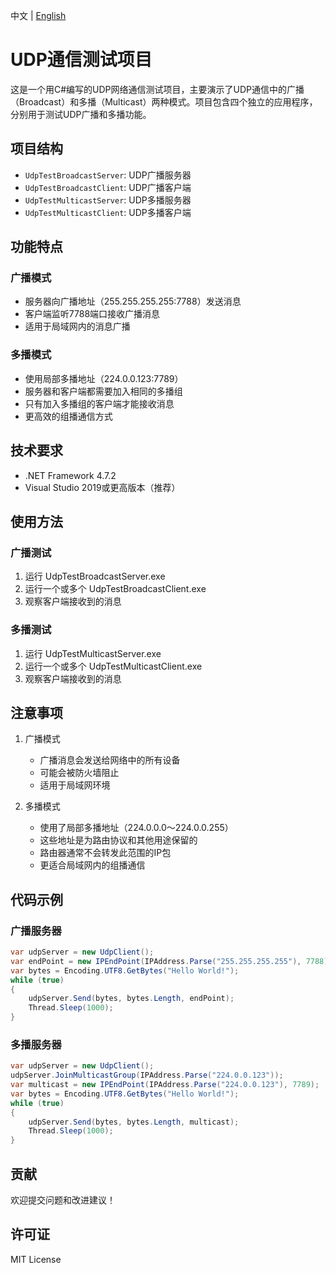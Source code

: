 中文 | [English](README-en.md)

# UDP通信测试项目

这是一个用C#编写的UDP网络通信测试项目，主要演示了UDP通信中的广播（Broadcast）和多播（Multicast）两种模式。项目包含四个独立的应用程序，分别用于测试UDP广播和多播功能。

## 项目结构

- `UdpTestBroadcastServer`: UDP广播服务器
- `UdpTestBroadcastClient`: UDP广播客户端
- `UdpTestMulticastServer`: UDP多播服务器
- `UdpTestMulticastClient`: UDP多播客户端

## 功能特点

### 广播模式
- 服务器向广播地址（255.255.255.255:7788）发送消息
- 客户端监听7788端口接收广播消息
- 适用于局域网内的消息广播

### 多播模式
- 使用局部多播地址（224.0.0.123:7789）
- 服务器和客户端都需要加入相同的多播组
- 只有加入多播组的客户端才能接收消息
- 更高效的组播通信方式

## 技术要求

- .NET Framework 4.7.2
- Visual Studio 2019或更高版本（推荐）

## 使用方法

### 广播测试
1. 运行 UdpTestBroadcastServer.exe
2. 运行一个或多个 UdpTestBroadcastClient.exe
3. 观察客户端接收到的消息

### 多播测试
1. 运行 UdpTestMulticastServer.exe
2. 运行一个或多个 UdpTestMulticastClient.exe
3. 观察客户端接收到的消息

## 注意事项

1. 广播模式
   - 广播消息会发送给网络中的所有设备
   - 可能会被防火墙阻止
   - 适用于局域网环境

2. 多播模式
   - 使用了局部多播地址（224.0.0.0～224.0.0.255）
   - 这些地址是为路由协议和其他用途保留的
   - 路由器通常不会转发此范围的IP包
   - 更适合局域网内的组播通信

## 代码示例

### 广播服务器
```csharp
var udpServer = new UdpClient();
var endPoint = new IPEndPoint(IPAddress.Parse("255.255.255.255"), 7788);
var bytes = Encoding.UTF8.GetBytes("Hello World!");
while (true)
{
    udpServer.Send(bytes, bytes.Length, endPoint);
    Thread.Sleep(1000);
}
```

### 多播服务器
```csharp
var udpServer = new UdpClient();
udpServer.JoinMulticastGroup(IPAddress.Parse("224.0.0.123"));
var multicast = new IPEndPoint(IPAddress.Parse("224.0.0.123"), 7789);
var bytes = Encoding.UTF8.GetBytes("Hello World!");
while (true)
{
    udpServer.Send(bytes, bytes.Length, multicast);
    Thread.Sleep(1000);
}
```

## 贡献

欢迎提交问题和改进建议！

## 许可证

MIT License
